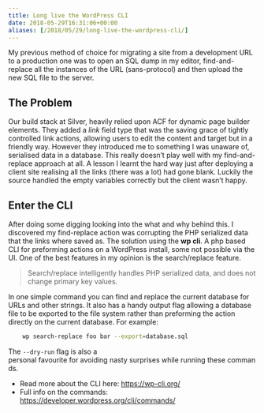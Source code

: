 ```yaml
---
title: Long live the WordPress CLI
date: 2018-05-29T16:31:06+00:00
aliases: [/2018/05/29/long-live-the-wordpress-cli/]
---
```

My previous method of choice for migrating a site from a development URL to a production one was to open an SQL dump in my editor, find-and-replace all the instances of the URL (sans-protocol) and then upload the new SQL file to the server.

## The Problem

Our build stack at Silver, heavily relied upon ACF for dynamic page builder elements. They added a _link_ field type that was the saving grace of tightly controlled link actions, allowing users to edit the content and target but in a friendly way. However they introduced me to something I was unaware of, serialised data in a database. This really doesn&#8217;t play well with my find-and-replace approach at all. A lesson I learnt the hard way just after deploying a client site realising all the links (there was a lot) had gone blank. Luckily the source handled the empty variables correctly but the client wasn&#8217;t happy.

## Enter the CLI

After doing some digging looking into the what and why behind this. I discovered my find-replace action was corrupting the PHP serialized data that the links where saved as. The solution using the **wp cli**. A php based CLI for preforming actions on a WordPress install, some not possible via the UI. One of the best features in my opinion is the search/replace feature.

> Search/replace intelligently handles PHP serialized data, and does not change primary key values.

In one simple command you can find and replace the current database for URLs and other strings. It also has a handy output flag allowing a database file to be exported to the file system rather than preforming the action directly on the current database. For example:
```bash
    wp search-replace foo bar --export=database.sql
```
The `--dry-run` flag is also a personal favourite for avoiding nasty surprises while running these commands.

  * Read more about the CLI here: <https://wp-cli.org/>
  * Full info on the commands: <https://developer.wordpress.org/cli/commands/>
